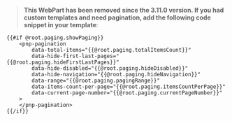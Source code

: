 ﻿> **This WebPart has been removed since the 3.11.0 version. If you had custom templates and need pagination, add the following code snippet in your template**:

```
{{#if @root.paging.showPaging}}
    <pnp-pagination 
        data-total-items="{{@root.paging.totalItemsCount}}" 
        data-hide-first-last-pages="{{@root.paging.hideFirstLastPages}}"
        data-hide-disabled="{{@root.paging.hideDisabled}}"
        data-hide-navigation="{{@root.paging.hideNavigation}}"
        data-range="{{@root.paging.pagingRange}}" 
        data-items-count-per-page="{{@root.paging.itemsCountPerPage}}" 
        data-current-page-number="{{@root.paging.currentPageNumber}}"
    >
    </pnp-pagination>
{{/if}}
```
